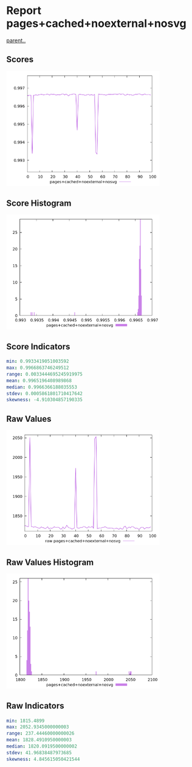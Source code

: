 # Report pages+cached+noexternal+nosvg

[parent..](./..)  


## Scores

![score](./score.png)  

## Score Histogram

![hist](./hist.png)  

## Score Indicators

```yaml
min: 0.9933419051003592
max: 0.9966863746249512
range: 0.0033444695245919975
mean: 0.9965196408989868
median: 0.9966366188035553
stdev: 0.0005861801710417642
skewness: -4.910304857190335

```

## Raw Values

![raw](./raw.png)  

## Raw Values Histogram

![raw hist](./raw_hist.png)  

## Raw Indicators

```yaml
min: 1815.4899
max: 2052.9345000000003
range: 237.44460000000026
mean: 1828.4910950000003
median: 1820.0919500000002
stdev: 41.96838487973685
skewness: 4.845615050421544

```

<style>
  img {
    max-width: 80%;
  }
</style>
      
